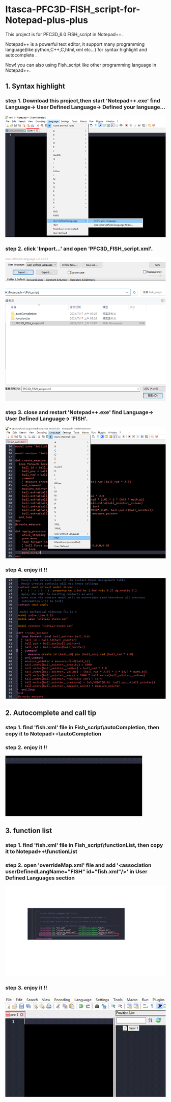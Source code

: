 # Itasca-PFC3D-FISH_script-for-Notepad-plus-plus

This project is for PFC3D_6.0 FISH_script in Notepad++.

Notepad++ is a powerful text editor, it support many programming language(like python,C++,C,html,xml etc...) for syntax highlight and autocomplete .

Now! you can also using Fish_script like other programming language in Notepad++.

## 1. Syntax highlight

### step 1. Download this project,then start 'Notepad++.exe' find Language-> User Defined Language-> Defined your language...

![image](https://github.com/Wilson-TW/photo/blob/main/step1.png)
    
### step 2. click 'Import...' and open 'PFC3D_FISH_script.xml'. 

![image](https://github.com/Wilson-TW/photo/blob/main/step2.PNG)
    
### step 3. close and restart 'Notepad++.exe' find Language-> User Defined Language-> 'FISH'. 

![image](https://github.com/Wilson-TW/photo/blob/main/step3.PNG)
    
### step 4. enjoy it !!

![image](https://github.com/Wilson-TW/photo/blob/main/step4.PNG)

## 2. Autocomplete and call tip

### step 1. find 'fish.xml' file in Fish_script\autoCompletion, then copy it to Notepad++\autoCompletion

### step 2. enjoy it !!
![image](https://github.com/Wilson-TW/photo/blob/main/gif1.gif)

## 3. function list

### step 1. find 'fish.xml' file in Fish_script\functionList, then copy it to Notepad++\functionList

### step 2. open 'overrideMap.xml' file and add '&lt;association userDefinedLangName="FISH" id="fish.xml"/&gt;' in User Defined Languages section
![image](https://github.com/Wilson-TW/photo/blob/main/step5.png)

### step 3. enjoy it !!
![image](https://github.com/Wilson-TW/photo/blob/main/gif2.gif)
